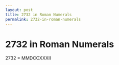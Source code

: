 ```yaml
---
layout: post
title: 2732 in Roman Numerals
permalink: 2732-in-roman-numerals
---
```


# 2732 in Roman Numerals

2732 = MMDCCXXXII
